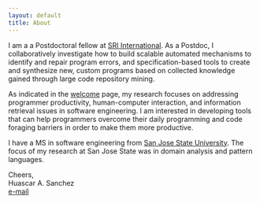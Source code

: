 ```yaml
---
layout: default
title: About
---
```


I am a a Postdoctoral fellow at [SRI International](https://www.sri.com/). As a Postdoc, I collaboratively investigate how to build scalable automated mechanisms to identify and repair program errors, and specification-based tools to create and synthesize new, custom programs based on collected knowledge gained through large code repository mining. 

As indicated in the <a href="/">welcome</a> page, my research focuses on addressing programmer productivity, human-computer interaction, and information retrieval issues in software engineering. I am interested in developing tools that can help programmers overcome their daily programming and code foraging barriers in order to make them more productive.    

I have a MS in software engineering from [San Jose State University](http://www.sjsu.edu/). The focus of my research at San Jose State was in domain analysis and pattern languages.

Cheers,  
Huascar A. Sanchez  
[e-mail](mailto:huascar.sanchez@sri.com)